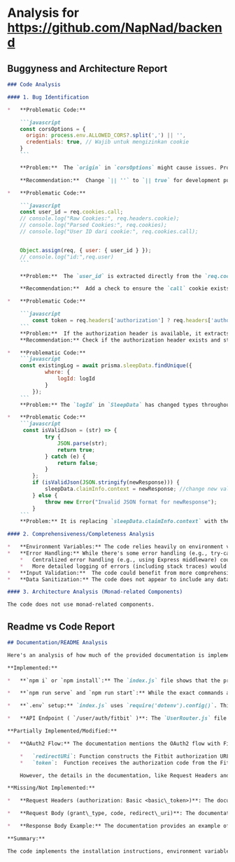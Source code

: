 
# Analysis for https://github.com/NapNad/backend

## Buggyness and Architecture Report
```markdown
### Code Analysis

#### 1. Bug Identification

*   **Problematic Code:**

    ```javascript
    const corsOptions = {
      origin: process.env.ALLOWED_CORS?.split(',') || '',
      credentials: true, // Wajib untuk mengizinkan cookie
    }
    ```

    **Problem:**  The `origin` in `corsOptions` might cause issues. Providing an empty string `''` as the origin can be problematic, especially if the client is on a different origin. It's better to either explicitly specify allowed origins or use `true` to allow all origins (which is generally not recommended for production).

    **Recommendation:**  Change `|| ''` to `|| true` for development purposes or explicitly define the allowed origins for production.

*   **Problematic Code:**

    ```javascript
    const user_id = req.cookies.call;
    // console.log("Raw Cookies:", req.headers.cookie);
    // console.log("Parsed Cookies:", req.cookies);
    // console.log("User ID dari cookie:", req.cookies.call);


    Object.assign(req, { user: { user_id } });
    // console.log("id:",req.user)
    ```

    **Problem:**  The `user_id` is extracted directly from the `req.cookies.call` without any validation or error handling.  If the `call` cookie is not present or is invalid, this will lead to unexpected behavior or errors down the line where `req.user.user_id` is used.

    **Recommendation:**  Add a check to ensure the `call` cookie exists and contains a valid value before assigning it to `user_id`.  Handle the case where the cookie is missing or invalid gracefully (e.g., by returning an error response or assigning a default value).

*   **Problematic Code:**

    ```javascript
        const token = req.headers['authorization'] ? req.headers['authorization'].split('Bearer ')[1] : req.cookies.access_token;
    ```
    **Problem:**  If the authorization header is available, it extracts token by splitting at 'Bearer '. If the header exists but doesn't contain the "Bearer " prefix, `split` will return an array of one element, and accessing `[1]` will return `undefined`, potentially causing problems later when the code tries to use the token.
    **Recommendation:** Check if the authorization header exists and starts with "Bearer " before attempting to split it.

*   **Problematic Code:**
    ```javascript
    const existingLog = await prisma.sleepData.findUnique({
            where: {
                logId: logId
            }
        });
    ```
    **Problem:** The `logId` in `SleepData` has changed types throughout the migrations. Originally an `INTEGER`, changed to `BIGINT` and then back to `INTEGER`. Inconsistent Datatype between migration and schema.

*   **Problematic Code:**
    ```javascript
     const isValidJson = (str) => {
            try {
                JSON.parse(str);
                return true;
            } catch (e) {
                return false;
            }
        };
        if (isValidJson(JSON.stringify(newResponse))) {
            sleepData.claimInfo.context = newResponse; //change new value on context of this response api(to be json)
        } else {
            throw new Error("Invalid JSON format for newResponse");
        }
    ```
    **Problem:** It is replacing `sleepData.claimInfo.context` with the newResponse. However, claimInfo should not be changed as the purpose is for proofing.

#### 2. Comprehensiveness/Completeness Analysis

*   **Environment Variables:** The code relies heavily on environment variables (e.g., `process.env.CLIENT_ID`, `process.env.REDIRECT_URI`, `process.env.ALLOWED_CORS`).  There's no explicit check to ensure these variables are defined before the application starts. This could lead to runtime errors if essential environment variables are missing.
*   **Error Handling:** While there's some error handling (e.g., try-catch blocks in controller functions), it could be more robust. Specifically:
    *   Centralized error handling (e.g., using Express middleware) could streamline error responses and logging.
    *   More detailed logging of errors (including stack traces) would aid in debugging.
*   **Input Validation:**  The code could benefit from more comprehensive input validation, especially in the `sleepLog` and `sleepLog2` functions. Validating the format and range of input parameters would prevent unexpected behavior and improve security.
*   **Data Sanitization:** The code does not appear to include any data sanitization.

#### 3. Architecture Analysis (Monad-related Components)

The code does not use monad-related components.
```

## Readme vs Code Report
```markdown
## Documentation/README Analysis

Here's an analysis of how much of the provided documentation is implemented in the codebase, and what's missing or not implemented.

**Implemented:**

*   **`npm i` or `npm install`:** The `index.js` file shows that the project uses `express`, `dotenv`, `body-parser`, `cookie-parser`, `cors`. These are dependencies and the documentation specifies how to install them using `npm i` or `npm install`.

*   **`npm run serve` and `npm run start`:** While the exact commands aren't present verbatim in the provided files, `index.js` does contain the line `app.listen(process.env.PORTAPPS, () => { ... })`.  This indicates the app is designed to be started using a port defined in the `.env` file, which aligns with the intention of `npm run start`. The `npm run serve` command typically starts a development server, indicated by the name "Develompment fase:".

*   **`.env` setup:** `index.js` uses `require('dotenv').config()`. This confirms that the application relies on environment variables defined in a `.env` file.

*   **API Endpoint ( `/user/auth/fitbit` )**: The `UserRouter.js` file contains the line `router.get('/auth/fitbit', controller.redirectURi);`. This shows that a `GET` request to `/user/auth/fitbit` is handled by the `redirectURi` function within the `UserController`.

**Partially Implemented/Modified:**

*   **OAuth2 Flow:** The documentation mentions the OAuth2 flow with Fitbit.  The `UserController.js` has the `redirectURi` and `token` functions.  These functions handle the redirection to Fitbit's authorization page and the subsequent exchange of the authorization code for access and refresh tokens, respectively. The `generateToken` function in `UserModel.js` is responsible for making the API call to Fitbit to exchange the code.  This indicates that the OAuth2 flow is partially implemented.

    *   `redirectURi`: Function constructs the Fitbit authorization URL, using `CLIENT_ID` and `REDIRECT_URI` from the `.env` file and redirects the user.
    *   `token`:  Function receives the authorization code from the Fitbit callback, exchanges it for access and refresh tokens (using the `generateToken` function in `UserModel.js`), sets cookies, and redirects the user.

    However, the details in the documentation, like Request Headers and Request Body examples, are not directly implemented in the code as shown. Instead, the `generateToken` function in `UserModel.js` constructs and sends the required data to Fitbit using `axios` and `URLSearchParams`. The cookie settings (HTTPOnly, Secure, SameSite, Domain, MaxAge) are implemented in the `token` function of `UserController.js`.

**Missing/Not Implemented:**

*   **Request Headers (authorization: Basic <basic\_token>)**: The documentation outlines request headers that use a Basic Authentication token. While the `logout` function in `UserController.js` uses Basic Authentication to revoke the token with Fitbit, it's not explicitly used as a request header in the `/user/auth/fitbit` endpoint, as indicated in the documentation. It's used when making server-to-server requests to Fitbit's API for tasks like token revocation.

*   **Request Body (grant\_type, code, redirect\_uri)**: The documentation mentions the `grant_type`, `code`, and `redirect_uri` parameters in the request body for obtaining the access token. While these parameters are used in the `generateToken` function within the `UserModel.js` file, the documentation doesn't show how the API receives these paramater, though the function `token` in `UserController.js` uses `req.query.code` and sends it to `generateToken` to get token.

*   **Response Body Example:** The documentation provides an example of the expected response from the access token endpoint. While the code does extract the `access_token`, `refresh_token`, and `user_id` from the response within the `token` function in `UserController.js`, the code doesn't explicitly validate that the response matches the documented structure.

**Summary:**

The code implements the installation instructions, environment variable setup, and the core OAuth2 authorization flow. However, the specific request headers, request body format, and the response validation described in the documentation are not fully reflected in the code. The code handles the exchange of the authorization code for tokens and sets cookies, but the exact details may differ from what's presented in the documentation.


